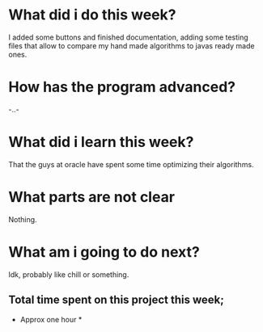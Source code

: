 # What did i do this week?

I added some buttons and finished documentation, adding some testing files that allow to compare my hand made algorithms to javas ready made ones.


# How has the program advanced?

-..-

# What did i learn this week?

That the guys at oracle have spent some time optimizing their algorithms.


# What parts are not clear

Nothing.


# What am i going to do next?

Idk, probably like chill or something.


## Total time spent on this project this week;

* Approx one hour *

